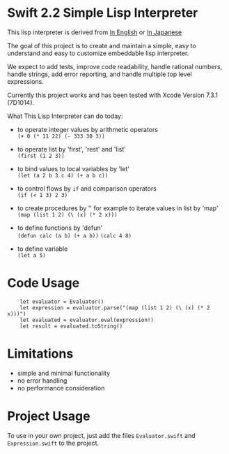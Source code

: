 # Swift 2.2 Simple Lisp Interpreter

This lisp interpreter is derived from [In English](http://knj4484.blogspot.jp/2014/08/lisp-interpreter-implemented-in-185.html "In English") or [In Japanese](http://xavier.hateblo.jp/entry/2014/08/19/003609 "in Japanese")

The goal of this project is to create and maintain a simple, easy to understand and easy to customize embeddable lisp interpreter.

We expect to add tests, improve code readability, handle rational numbers, handle strings, add error reporting, and handle multiple top level expressions.

Currently this project works and has been tested with Xcode Version 7.3.1 (7D1014).

What This Lisp Interpreter can do today:

- to operate integer values by arithmetic operators  
	`(+ 0 (* 11 22) (- 333 30 3))`

- to operate list by 'first', 'rest' and 'list'  
    `(first (1 2 3))`

- to bind values to local variables by 'let'  
    `(let (a 2 b 3 c 4) (+ a b c))`

- to control flows by `if` and comparison operators  
	`(if (< 1 3) 2 3)`

- to create procedures by '\' for example to iterate values in list by 'map'  
    `(map (list 1 2) (\ (x) (* 2 x)))`

- to define functions by 'defun'  
	`(defun calc (a b) (+ a b))`
    `(calc 4 8)`

- to define variable  
    `(let a 5)`

# Code Usage  

		let evaluator = Evaluator()
		let expression = evaluator.parse("(map (list 1 2) (\ (x) (* 2 x)))")
		let evaluated = evaluator.eval(expression!)
		let result = evaluated.toString()

# Limitations
- simple and minimal functionality
- no error handling
- no performance consideration

# Project Usage

To use in your own project, just add the files `Evaluator.swift` and `Expression.swift` to the project.
